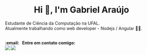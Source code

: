 <h1 align="center">Hi 👋, I'm Gabriel Araújo</h1>
<p>
 Estudante de Ciência da Computação na UFAL.<br/> 
 Atualmente trabalhando como web developer - Nodejs / Angular 🐱‍💻.<br/>  
  <strong><br/>
</p>
<p>
  <strong>:email: &nbsp; Entre em contato comigo:</strong><br/> <a href="https://www.linkedin.com/in/araujogabriel77/"><img src="https://img.shields.io/badge/-Gabriel_Araujo-blue?style=flat-square&logo=Linkedin&logoColor=white&link=https://www.linkedin.com/in/araujogabriel77/" /></a>
<a href="mailto:araujogabrielocn@gmail.com"><img src="https://img.shields.io/badge/-araujogabrielocn@gmail.com-c14438?style=flat-square&logo=Gmail&logoColor=white&link=mailto:araujogabrielocn@gmail.com" /></a>
</p>
